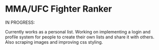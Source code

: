 # MMA/UFC Fighter Ranker

IN PROGRESS:

Currently works as a personal list. Working on implementing a login and profile system for people to create their own lists and share it with others. Also scraping images and improving css styling.
